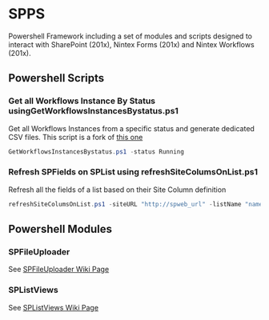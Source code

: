 # SPPS
Powershell Framework including a set of modules and scripts designed to interact with SharePoint (201x), Nintex Forms (201x) and Nintex Workflows (201x).


## Powershell Scripts

### Get all Workflows Instance By Status usingGetWorkflowsInstancesBystatus.ps1 
Get all Workflows Instances from a specific status and generate dedicated CSV files. This script is a fork of [this one](https://community.nintex.com/community/build-your-own/blog/2015/04/09/finding-all-of-the-workflows-in-your-farm-using-powershell)
```Powershell
GetWorkflowsInstancesBystatus.ps1 -status Running
```

###  Refresh SPFields on SPList using refreshSiteColumsOnList.ps1
Refresh all the fields of a list based on their Site Column definition
```Powershell
refreshSiteColumsOnList.ps1 -siteURL "http://spweb_url" -listName "name of the list"
```


## Powershell Modules

###  SPFileUploader
See [SPFileUploader Wiki Page](https://github.com/OhNotreDame/SPPS/wiki/SPFileUploader)

### SPListViews
See [SPListViews Wiki Page](https://github.com/OhNotreDame/SPPS/wiki/SPListViews)



